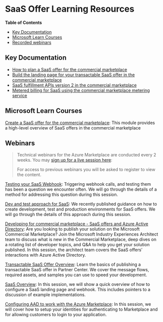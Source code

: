 # SaaS Offer Learning Resources

**Table of Contents**

- [Key Documentation](#key-documentation)
- [Microsoft Learn Courses](#microsoft-learn-courses)
- [Recorded webinars](#webinars)

## Key Documentation

- [How to plan a SaaS offer for the commercial marketplace](https://docs.microsoft.com/en-us/azure/marketplace/plan-saas-offer)
- [Build the landing page for your transactable SaaS offer in the commercial marketplace](https://docs.microsoft.com/en-us/azure/marketplace/azure-ad-transactable-saas-landing-page)
- [SaaS fulfillment APIs version 2 in the commercial marketplace](https://docs.microsoft.com/en-us/azure/marketplace/partner-center-portal/pc-saas-fulfillment-api-v2)
- [Metered billing for SaaS using the commercial marketplace metering service](https://docs.microsoft.com/en-us/azure/marketplace/partner-center-portal/saas-metered-billing)

## Microsoft Learn Courses

[Create a SaaS offer for the commercial marketplace](https://docs.microsoft.com/en-us/learn/modules/create-saas-offer-commercial-marketplace/):
This module provides a high-level overview of SaaS offers in the commercial marketplace

## Webinars

> Technical webinars for the Azure Marketplace are conducted every 2 weeks. You may [sign up for a live session here](https://aka.ms/MarketplaceDeveloperOfficeHours): 
> 
> For access to previous webinars you will be asked to register to view the content.

[Testing your SaaS Webhook](https://microsoftcloudpartner.eventbuilder.com/event/43707):
Triggering webhook calls, and testing them has been a question we encounter often. We will go through the details of a method for addressing this question during this session.

[Dev and test approach for SaaS](https://microsoftcloudpartner.eventbuilder.com/event/42624):
We recently published guidance on how to create development, test and production environments for SaaS offers. We will go through the details of this approach during this session.

[Developing for commercial marketplace - SaaS offers and Azure Active Directory](https://microsoftcloudpartner.eventbuilder.com/event/32335):
Are you looking to publish your solution on the Microsoft Commercial Marketplace?  Join the Microsoft Industry Experiences Architect team to discuss what is new in the Commercial Marketplace, deep dives on a rotating list of developer topics, and Q&A to help you get your solution published. In this session, the architect team covers the SaaS offers’ interactions with Azure Active Directory.

[Transactable SaaS Offer Overview](https://microsoftcloudpartner.eventbuilder.com/event/40201):
Learn the basics of publishing a transactable SaaS offer in Partner Center. We cover the message flows, required assets, and samples you can use to speed your development.

[SaaS Overview](https://microsoftcloudpartner.eventbuilder.com/event/38107): 
In this session, we will show a quick overview of how to configure a SaaS landing page and webhook. This includes pointers to a discussion of example implementations.

[Configuring AAD to work with the Azure Marketplace](https://microsoftcloudpartner.eventbuilder.com/event/38110): 
In this session, we will cover how to setup your identities for authenticating to Marketplace and for allowing customers to login to your application.